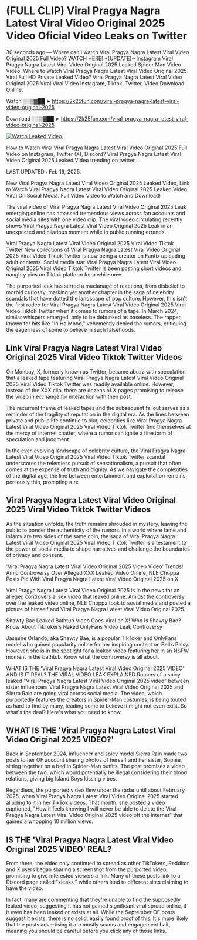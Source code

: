 # (FULL CLIP) Viral Pragya Nagra Latest Viral Video Original 2025 Video Oficial Video Leaks on Twitter

30 seconds ago — Where can i watch Viral Pragya Nagra Latest Viral Video Original 2025 Full Video? WATCH HERE! +(UPDATE)~ Instagram Viral Pragya Nagra Latest Viral Video Original 2025 Leaked Spider Man Video Video. Where to Watch Viral Pragya Nagra Latest Viral Video Original 2025 Viral Full HD Private Leaked Video? Viral Pragya Nagra Latest Viral Video Original 2025 Viral Viral Video Instagram, Tiktok, Twitter, Video Download Online.

Watch ░░▒▓██ ➤ https://2k25fun.com/viral-pragya-nagra-latest-viral-video-original-2025

Download ░░▒▓██ ➤ https://2k25fun.com/viral-pragya-nagra-latest-viral-video-original-2025

[![Watch Leaked Video.](https://miro.medium.com/v2/resize:fit:828/format:webp/1*cilzJN44JGOrTw9NJCrNHA.gif "Watch Leaked Video")](https://2k25fun.com/viral-pragya-nagra-latest-viral-video-original-2025)

How to Watch Viral Viral Pragya Nagra Latest Viral Video Original 2025 Full Video on Instagram, Twitter (X), Discord? Viral Pragya Nagra Latest Viral Video Original 2025 Leaked Video trending on twitter...

LAST UPDATED : Feb 16, 2025.

New Viral Pragya Nagra Latest Viral Video Original 2025 Leaked Video, Link to Watch Viral Pragya Nagra Latest Viral Video Original 2025 Leaked Video Viral On Social Media. Full Video Video to Watch and Download!

The viral video of Viral Pragya Nagra Latest Viral Video Original 2025 Leak emerging online has amassed tremendous views across fan accounts and social media sites with one video clip. The viral video circulating recently shows Viral Pragya Nagra Latest Viral Video Original 2025 Leak in an unexpected and hilarious moment while in public running errands.

Viral Pragya Nagra Latest Viral Video Original 2025 Viral Video Tiktok Twitter New collections of Viral Pragya Nagra Latest Viral Video Original 2025 Viral Video Tiktok Twitter is now being a creator on Fanfix uploading adult contents. Social media star Viral Pragya Nagra Latest Viral Video Original 2025 Viral Video Tiktok Twitter is been posting short videos and naughty pics on Tiktok platform for a while now.

The purported leak has stirred a maelanage of reactions, from disbelief to morbid curiosity, marking yet another chapter in the saga of celebrity scandals that have dotted the landscape of pop culture. However, this isn't the first rodeo for Viral Pragya Nagra Latest Viral Video Original 2025 Viral Video Tiktok Twitter when it comes to rumors of a tape. In March 2024, similar whispers emerged, only to be debunked as baseless. The rapper, known for hits like "In Ha Mood," vehemently denied the rumors, critiquing the eagerness of some to believe in such falsehoods.

## Link Viral Pragya Nagra Latest Viral Video Original 2025 Viral Video Tiktok Twitter Videos

On Monday, X, formerly known as Twitter, became abuzz with speculation that a leaked tape featuring Viral Pragya Nagra Latest Viral Video Original 2025 Viral Video Tiktok Twitter was readily available online. However, instead of the XXX clip, there are dozens of X pages promising to release the video in exchange for interaction with their post.

The recurrent theme of leaked tapes and the subsequent fallout serves as a reminder of the fragility of reputation in the digital era. As the lines between private and public life continue to blur, celebrities like Viral Pragya Nagra Latest Viral Video Original 2025 Viral Video Tiktok Twitter find themselves at the mercy of internet chatter, where a rumor can ignite a firestorm of speculation and judgment.

In the ever-evolving landscape of celebrity culture, the Viral Pragya Nagra Latest Viral Video Original 2025 Viral Video Tiktok Twitter scandal underscores the relentless pursuit of sensationalism, a pursuit that often comes at the expense of truth and dignity. As we navigate the complexities of the digital age, the line between entertainment and exploitation remains perilously thin, prompting a re

##  Viral Pragya Nagra Latest Viral Video Original 2025 Viral Video Tiktok Twitter Videos

As the situation unfolds, the truth remains shrouded in mystery, leaving the public to ponder the authenticity of the rumors. In a world where fame and infamy are two sides of the same coin, the saga of Viral Pragya Nagra Latest Viral Video Original 2025 Viral Video Tiktok Twitter is a testament to the power of social media to shape narratives and challenge the boundaries of privacy and consent.

'Viral Pragya Nagra Latest Viral Video Original 2025 Video Video' Trends! Amid Controversy Over Alleged XXX Leaked Video Online, NLE Choppa Posts Pic With Viral Pragya Nagra Latest Viral Video Original 2025 on X

Viral Pragya Nagra Latest Viral Video Original 2025 is in the news for an alleged controversial sex video that leaked online. Amidst the controversy over the leaked video online, NLE Choppa took to social media and posted a picture of himself and Viral Pragya Nagra Latest Viral Video Original 2025.

Shawty Bae Leaked Bathtub Video Goes Viral on X! Who Is Shawty Bae? Know About TikToker’s Naked OnlyFans Video Leak Controversy

Jasmine Orlando, aka Shawty Bae, is a popular TikToker and OnlyFans model who gained popularity online for her inspiring content on Bell’s Palsy. However, she is in the spotlight for a leaked video featuring her in an NSFW moment in the bathtub. Know what the controversy is all about.

WHAT IS THE 'Viral Pragya Nagra Latest Viral Video Original 2025 VIDEO' AND IS IT REAL? THE VIRAL VIDEO LEAK EXPLAINED Rumors of a spicy leaked "Viral Pragya Nagra Latest Viral Video Original 2025 video" between sister influencers Viral Pragya Nagra Latest Viral Video Original 2025 and Sierra Rain are going viral across social media. The video, which purportedly features the creators in Spider-Man costumes, is being touted as hard to find by many, leading some to believe it might not even exist. So what's the deal? Here's what you need to know.

## WHAT IS THE 'Viral Pragya Nagra Latest Viral Video Original 2025 VIDEO?'

Back in September 2024, influencer and spicy model Sierra Rain made two posts to her OF account sharing photos of herself and her sister, Sophie, sitting together on a bed in Spider-Man outfits. The post promises a video between the two, which would potentially be illegal considering their blood relations, giving big Island Boys kissing vibes.

Regardless, the purported video flew under the radar until about February 2025, when Viral Pragya Nagra Latest Viral Video Original 2025 started alluding to it in her TikTok videos. That month, she posted a video captioned, "How it feels knowing I will never be able to delete the Viral Pragya Nagra Latest Viral Video Original 2025 video off the internet" that gained a whopping 10 million views.

## IS THE 'Viral Pragya Nagra Latest Viral Video Original 2025 VIDEO' REAL?

From there, the video only continued to spread as other TikTokers, Redditor and X users began sharing a screenshot from the purported video, promising to give interested viewers a link. Many of these posts link to a Discord page called "xleaks," while others lead to different sites claiming to have the video.

In fact, many are commenting that they're unable to find the supposedly leaked video, suggesting it has not gained significant viral spread online, if it even has been leaked or exists at all. While the September OF posts suggest it exists, there is no solid, easily found proof of this. It's more likely that the posts advertising it are mostly scams and engagement bait, meaning you should be careful before you click any of those links.